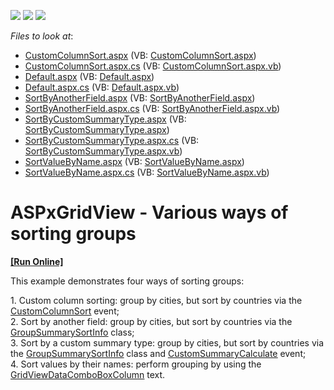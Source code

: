 <!-- default badges list -->
![](https://img.shields.io/endpoint?url=https://codecentral.devexpress.com/api/v1/VersionRange/128536647/10.1.7%2B)
[![](https://img.shields.io/badge/Open_in_DevExpress_Support_Center-FF7200?style=flat-square&logo=DevExpress&logoColor=white)](https://supportcenter.devexpress.com/ticket/details/E2718)
[![](https://img.shields.io/badge/📖_How_to_use_DevExpress_Examples-e9f6fc?style=flat-square)](https://docs.devexpress.com/GeneralInformation/403183)
<!-- default badges end -->
<!-- default file list -->
*Files to look at*:

* [CustomColumnSort.aspx](./CS/WebSite/CustomColumnSort.aspx) (VB: [CustomColumnSort.aspx](./VB/WebSite/CustomColumnSort.aspx))
* [CustomColumnSort.aspx.cs](./CS/WebSite/CustomColumnSort.aspx.cs) (VB: [CustomColumnSort.aspx.vb](./VB/WebSite/CustomColumnSort.aspx.vb))
* [Default.aspx](./CS/WebSite/Default.aspx) (VB: [Default.aspx](./VB/WebSite/Default.aspx))
* [Default.aspx.cs](./CS/WebSite/Default.aspx.cs) (VB: [Default.aspx.vb](./VB/WebSite/Default.aspx.vb))
* [SortByAnotherField.aspx](./CS/WebSite/SortByAnotherField.aspx) (VB: [SortByAnotherField.aspx](./VB/WebSite/SortByAnotherField.aspx))
* [SortByAnotherField.aspx.cs](./CS/WebSite/SortByAnotherField.aspx.cs) (VB: [SortByAnotherField.aspx.vb](./VB/WebSite/SortByAnotherField.aspx.vb))
* [SortByCustomSummaryType.aspx](./CS/WebSite/SortByCustomSummaryType.aspx) (VB: [SortByCustomSummaryType.aspx](./VB/WebSite/SortByCustomSummaryType.aspx))
* [SortByCustomSummaryType.aspx.cs](./CS/WebSite/SortByCustomSummaryType.aspx.cs) (VB: [SortByCustomSummaryType.aspx.vb](./VB/WebSite/SortByCustomSummaryType.aspx.vb))
* [SortValueByName.aspx](./CS/WebSite/SortValueByName.aspx) (VB: [SortValueByName.aspx](./VB/WebSite/SortValueByName.aspx))
* [SortValueByName.aspx.cs](./CS/WebSite/SortValueByName.aspx.cs) (VB: [SortValueByName.aspx.vb](./VB/WebSite/SortValueByName.aspx.vb))
<!-- default file list end -->
# ASPxGridView - Various ways of sorting groups
<!-- run online -->
**[[Run Online]](https://codecentral.devexpress.com/e2718/)**
<!-- run online end -->


<p>This example demonstrates four ways of sorting groups:</p><p>1. Custom column sorting: group by cities, but sort by countries via the <a href="http://documentation.devexpress.com/#Silverlight/DevExpressAgDataGridAgDataGrid_CustomColumnSorttopic"><u>CustomColumnSort</u></a> event;<br />
2. Sort by another field: group by cities, but sort by countries via the <a href="http://documentation.devexpress.com/#WindowsForms/DevExpressXtraGridColumnsGroupSummarySortInfoMembersTopicAll"><u>GroupSummarySortInfo</u></a> class;<br />
3. Sort by a custom summary type: group by cities, but sort by countries via the <a href="http://documentation.devexpress.com/#WindowsForms/DevExpressXtraGridColumnsGroupSummarySortInfoMembersTopicAll"><u>GroupSummarySortInfo</u></a> class and <a href="http://documentation.devexpress.com/#AspNet/DevExpressWebASPxGridViewASPxGridView_CustomSummaryCalculatetopic"><u>CustomSummaryCalculate</u></a> event;<br />
4. Sort values by their names: perform grouping by using the <a href="http://documentation.devexpress.com/#AspNet/DevExpressWebASPxGridViewGridViewDataComboBoxColumnMembersTopicAll"><u>GridViewDataComboBoxColumn</u></a> text.</p>

<br/>


